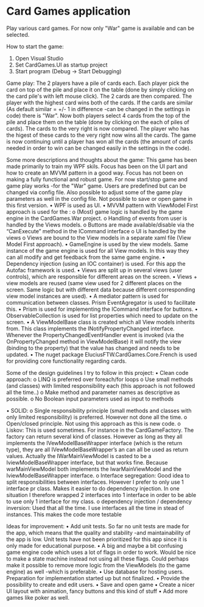 # Card Games application
Play various card games. For now only "War" game is available and can be selected. 

How to start the game: 
1. Open Visual Studio
2. Set CardGames.UI as startup project
3. Start program (Debug -> Start Debugging)

Game play:
The 2 players have a pile of cards each. Each player pick the card on top of the pile and place it on the table (done by simply clicking on the card pile's with left mouse click). The 2 cards are then compared. The player with the highest card wins both of the cards. If the cards are similar (As default similar = +/- 1 in difference -can be changed in the settings in code) there is "War". Now both players select 4 cards from the top of the pile and place them on the table (done by clicking on the each of piles of cards). The cards to the very right is now compared. The player who has the higest of these cards to the very right now wins all the cards. The game is now continuing until a player has won all the cards (the amount of cards needed in order to win can be changed easily in the settings in the code). 

Some more descriptions and thoughts about the game:
This game has been made primarily to train my WPF skils. Focus has been on the UI part and how to create an MVVM pattern in a good way. Focus has not been on making a fully functional and robust game. For now start/stop game and game play works -for the "War" game. Users are predefined but can be changed via config file. Also possible to adjust some of the game play parameters as well in the config file. Not possible to save or open game in this first version.
•	WPF is used as UI. 
•	MVVM pattern with ViewModel First approach is used for the :
  o	(Most) game logic is handled by the game engine in the CardGames.War project. 
  o	Handling of events from user is handled by the Views models. 
  o	Buttons are made available/disable via the “CanExecute” method in the ICommand interface
  o	UI is handled by the views
  o	Views are bound to the View models in a separate xaml file (View Model First approach).
•	GameEngine is used by the view models. Same instance of the game engine is used for all View models. In this way they can all modify and get feedback from the same game engine.
•	Dependency injection (using an IOC container) is used. For this app the Autofac framework is used. 
•	Views are split up in several views (user controls), which are responsible for different areas on the screen. 
•	Views + view models are reused (same view used for 2 different places on the screen. Same logic but with different data because different corresponding view model instances are used).
•	A mediator pattern is used for communication between classes. Prism EventAgregator is used to facilitate this. 
•	Prism is used for implementing the ICommand interface for buttons.
•	ObservableCollection is used for list properties which need to update on the screen.
•	A ViewModelBase class is created which all View models inherits from. This class implements the INotifyPropertyChanged interface. Whenever the PropertyChangedEventHandler event is invoked (via the OnPropertyChanged method in ViewModelBase) it will notify the view (binding to the property) that the value has changed and needs to be updated. 
•	The nuget package EluciusFTW.CardGames.Core.French is used for providing core functionality regarding cards.

Some of the design guidelines I try to follow in this project:
•	Clean code approach:
  o	LINQ is preferred over foreach/for loops 
  o	Use small methods (and classes) with limited responsibility each (this approach is not followed all the time..)
  o	Make method and parameter names as descriptive as possible.
  o	No Boolean input parameters used as input to methods

•	SOLID:
  o	Single responsibility principle (small methods and classes with only limited responsibility) is preferred. However not done all the time. 
  o	Open/closed principle. Not using this approach as this is new code. 
  o	Liskov: This is used sometimes. For instance in the CardGameFactory. The factory can return several kind of classes. However as long as they all implements the     IVewModelBaseWrapper interface (which is the return type), they are all IVewModelBaseWrapper’s an can all be used as return values. Actually the IWarMainViewModel is casted to be a IviewModelBaseWrapper interface, but that works fine. Because warMainViewModel both implements the IwarMainViewModel and the IviewModelBaseWrapper interface.
  o	Interface segregation: Good idea to split responsibilities between interfaces. However I prefer to only use 1 interface pr class. Makes it easier to do dependency injection. In one situation I therefore wrapped 2 interfaces into 1 interface in order to be able to use only 1 interface for my class. 
  o	dependency injection / dependency inversion: Used that all the time. I use interfaces all the time in stead of instances. This makes the code more testable

Ideas for improvement:
•	Add unit tests. So far no unit tests are made for the app, which means that the quality and stability -and maintainability of the app is low. Unit tests have not been prioritized for this app since it is only made for educational purpose. 
•	A big and maybe a bit confusing game engine code which uses a lot of flags in order to work. Would be nice to make a state machine instead not using all these flags. Could perhaps make it possible to remove more logic from the ViewModels (to the game engine) as well -which is preferable. 
•	Use database for hosting users. Preparation for implementation started up but not finalized. 
•	Provide the possibility to create and edit users.
•	Save and open game
•	Create a nicer UI layout with animation, fancy buttons and this kind of stuff
•	Add more games like poker as well.


